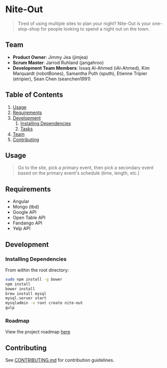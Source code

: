 # Nite-Out

> Tired of using multiple sites to plan your night? Nite-Out is your one-stop-shop for people looking to spend a night out on the town. 

## Team

  - __Product Owner__: Jimmy Jea (jimjea)
  - __Scrum Master__: Jarrod Ruhland (jangahroo)
  - __Development Team Members__: Issaq Al-Ahmed (iAl-Ahmed), Kim Marquardt (robotBones), Samantha Puth (sputh), Etienne Tripier (etripier), Sean Chen (seanchen1991)

## Table of Contents

1. [Usage](#Usage)
1. [Requirements](#requirements)
1. [Development](#development)
    1. [Installing Dependencies](#installing-dependencies)
    1. [Tasks](#tasks)
1. [Team](#team)
1. [Contributing](#contributing)

## Usage

> Go to the site, pick a primary event, then pick a secondary event based on the primary event's schedule (time, length, etc.)

## Requirements

- Angular
- Mongo (tbd)
- Google API
- Open Table API
- Fandango API
- Yelp API

## Development

### Installing Dependencies

From within the root directory:

```sh
sudo npm install -g bower
npm install
bower install
brew install mysql
mysql.server start
mysqladmin -u root create nite-out
gulp
```

### Roadmap

View the project roadmap [here](https://github.com/NiteOut/nite-out/issues)


## Contributing

See [CONTRIBUTING.md](CONTRIBUTING.md) for contribution guidelines.
